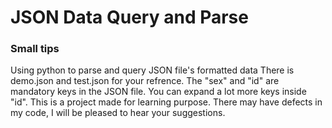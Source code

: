 # JSON Data Query and Parse
### Small tips
Using python to parse and query JSON file's formatted data
There is demo.json and test.json for your refrence.
The "sex" and "id" are mandatory keys in the JSON file.
You can expand a lot more keys inside "id".
This is a project made for learning purpose.
There may have defects in my code, I will be pleased to hear your suggestions.
